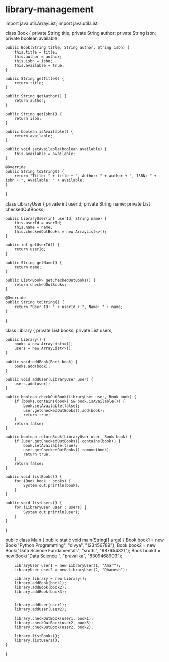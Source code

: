 # library-management
import java.util.ArrayList;
import java.util.List;

class Book {
    private String title;
    private String author;
    private String isbn;
    private boolean available;

    public Book(String title, String author, String isbn) {
        this.title = title;
        this.author = author;
        this.isbn = isbn;
        this.available = true;
    }

    public String getTitle() {
        return title;
    }

    public String getAuthor() {
        return author;
    }

    public String getIsbn() {
        return isbn;
    }

    public boolean isAvailable() {
        return available;
    }

    public void setAvailable(boolean available) {
        this.available = available;
    }

    @Override
    public String toString() {
        return "Title: " + title + ", Author: " + author + ", ISBN: " + isbn + ", Available: " + available;
    }
}

class LibraryUser {
    private int userId;
    private String name;
    private List<Book> checkedOutBooks;

    public LibraryUser(int userId, String name) {
        this.userId = userId;
        this.name = name;
        this.checkedOutBooks = new ArrayList<>();
    }

    public int getUserId() {
        return userId;
    }

    public String getName() {
        return name;
    }

    public List<Book> getCheckedOutBooks() {
        return checkedOutBooks;
    }

    @Override
    public String toString() {
        return "User ID: " + userId + ", Name: " + name;
    }
}

class Library {
    private List<Book> books;
    private List<LibraryUser> users;

    public Library() {
        books = new ArrayList<>();
        users = new ArrayList<>();
    }

    public void addBook(Book book) {
        books.add(book);
    }

    public void addUser(LibraryUser user) {
        users.add(user);
    }

    public boolean checkOutBook(LibraryUser user, Book book) {
        if (books.contains(book) && book.isAvailable()) {
            book.setAvailable(false);
            user.getCheckedOutBooks().add(book);
            return true;
        }
        return false;
    }

    public boolean returnBook(LibraryUser user, Book book) {
        if (user.getCheckedOutBooks().contains(book)) {
            book.setAvailable(true);
            user.getCheckedOutBooks().remove(book);
            return true;
        }
        return false;
    }

    public void listBooks() {
        for (Book book : books) {
            System.out.println(book);
        }
    }

    public void listUsers() {
        for (LibraryUser user : users) {
            System.out.println(user);
        }
    }
}

public class Main {
    public static void main(String[] args) {
        Book book1 = new Book("Python Programming", "divya", "123456789");
        Book book2 = new Book("Data Science Fundamentals", "sruthi", "987654321");
        Book book3 = new Book("Data Science ", "pravalika", "8309468903");

        LibraryUser user1 = new LibraryUser(1, "Amar");
        LibraryUser user2 = new LibraryUser(2, "Dhanesh");

        Library library = new Library();
        library.addBook(book1);
        library.addBook(book2);
        library.addBook(book3);


        library.addUser(user1);
        library.addUser(user2);

        library.checkOutBook(user1, book1);
        library.checkOutBook(user2, book3);
        library.checkOutBook(user2, book2);

        library.listBooks();
        library.listUsers();
    }
}
